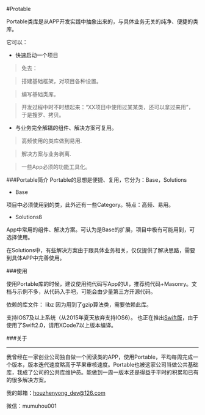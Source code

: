 #Protable

Portable类库是从APP开发实践中抽象出来的，与具体业务无关的纯净、便捷的类库。

它可以：

* 快速启动一个项目

> 免去：

> 搭建基础框架，对项目各种设置。

> 编写基础类库。

> 开发过程中时不时想起来：“XX项目中使用过某某类，还可以拿过来用”，于是搜罗、拷贝。


* 与业务完全解耦的组件、解决方案可复用。

> 高频使用的类库做到易用.

> 解决方案与业务剥离.

> 一些App必须的功能工具化。


###Portable简介
Portable的思想是便捷、复用，它分为：Base，Solutions

* Base

项目中必须使用到的类，此外还有一些Category。特点：高频、易用。


* Solutionsß

App中常用的组件、解决方案。可认为是Base的扩展，项目中极有可能用到，可选择使用。

在Solutions中，有些解决方案由于跟具体业务相关，仅仅提供了解决思路，需要到具体APP中完善使用。



###使用

使用Portable库的时候，建议使用纯代码写App的UI，推荐纯代码+Masonry。文档与示例不多，从代码入手吧，可能会由少量第三方开源代码。

依赖的库文件：
libz   因为用到了gzip算法类，需要依赖此库。

支持IOS7及以上系统（从2015年夏天放弃支持IOS6）。
也正在推出[Swift版](https://github.com/zhenyonghou/Racer)，由于使用了Swift2.0，请用XCode7以上版本编译。


###关于

------

我曾经在一家创业公司独自做一个阅读类的APP，使用Portable，平均每周完成一个版本，版本迭代速度略高于苹果审核速度。Portable也被这家公司当做公共基础库，我成了公司的公共库维护员。能做到一周一版本还是得益于平时的积累和已有的很多解决方案。


我的邮箱：houzhenyong_dev@126.com

微信：mumuhou001

